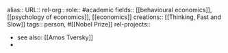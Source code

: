 alias::
URL::
rel-org::
role:: #academic
fields:: [[behavioural economics]], [[psychology of economics]], [[economics]]
creations:: [[Thinking, Fast and Slow]]
tags:: person, #[[Nobel Prize]]
rel-projects::


- see also: [[Amos Tversky]]
-

